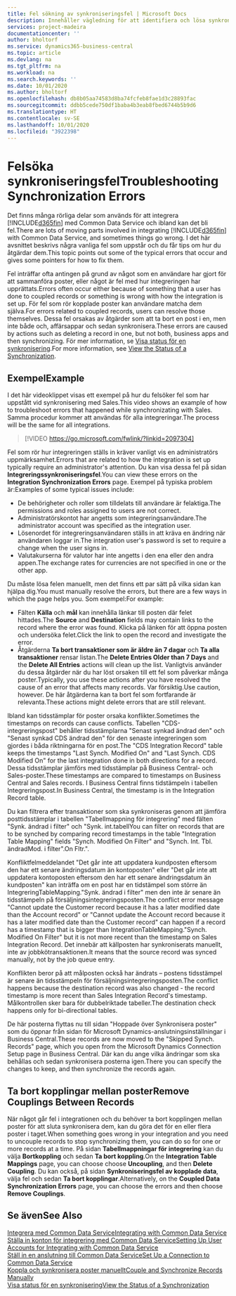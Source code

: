 ```yaml
---
title: Fel sökning av synkroniseringsfel | Microsoft Docs
description: Innehåller vägledning för att identifiera och lösa synkroniseringsfel.
services: project-madeira
documentationcenter: ''
author: bholtorf
ms.service: dynamics365-business-central
ms.topic: article
ms.devlang: na
ms.tgt_pltfrm: na
ms.workload: na
ms.search.keywords: ''
ms.date: 10/01/2020
ms.author: bholtorf
ms.openlocfilehash: db8b05aa74583d8ba74fcfeb8fae1d3c28893fac
ms.sourcegitcommit: ddbb5cede750df1baba4b3eab8fbed6744b5b9d6
ms.translationtype: HT
ms.contentlocale: sv-SE
ms.lasthandoff: 10/01/2020
ms.locfileid: "3922398"
---
```

# <a name="troubleshooting-synchronization-errors"></a><span data-ttu-id="e6607-103">Felsöka synkroniseringsfel</span><span class="sxs-lookup"><span data-stu-id="e6607-103">Troubleshooting Synchronization Errors</span></span>
<span data-ttu-id="e6607-104">Det finns många rörliga delar som används för att integrera [!INCLUDE[d365fin](includes/d365fin_md.md)] med Common Data Service och ibland kan det bli fel.</span><span class="sxs-lookup"><span data-stu-id="e6607-104">There are lots of moving parts involved in integrating [!INCLUDE[d365fin](includes/d365fin_md.md)] with Common Data Service, and sometimes things go wrong.</span></span> <span data-ttu-id="e6607-105">I det här avsnittet beskrivs några vanliga fel som uppstår och du får tips om hur du åtgärdar dem.</span><span class="sxs-lookup"><span data-stu-id="e6607-105">This topic points out some of the typical errors that occur and gives some pointers for how to fix them.</span></span>

<span data-ttu-id="e6607-106">Fel inträffar ofta antingen på grund av något som en användare har gjort för att sammanföra poster, eller något är fel med hur integreringen har upprättats.</span><span class="sxs-lookup"><span data-stu-id="e6607-106">Errors often occur either because of something that a user has done to coupled records or something is wrong with how the integration is set up.</span></span> <span data-ttu-id="e6607-107">För fel som rör kopplade poster kan användare matcha dem själva.</span><span class="sxs-lookup"><span data-stu-id="e6607-107">For errors related to coupled records, users can resolve those themselves.</span></span> <span data-ttu-id="e6607-108">Dessa fel orsakas av åtgärder som att ta bort en post i en, men inte både och, affärsappar och sedan synkronisera.</span><span class="sxs-lookup"><span data-stu-id="e6607-108">These errors are caused by actions such as deleting a record in one, but not both, business apps and then synchronizing.</span></span> <span data-ttu-id="e6607-109">För mer information, se [Visa status för en synkronisering](admin-how-to-view-synchronization-status.md).</span><span class="sxs-lookup"><span data-stu-id="e6607-109">For more information, see [View the Status of a Synchronization](admin-how-to-view-synchronization-status.md).</span></span>

## <a name="example"></a><span data-ttu-id="e6607-110">Exempel</span><span class="sxs-lookup"><span data-stu-id="e6607-110">Example</span></span>
<span data-ttu-id="e6607-111">I det här videoklippet visas ett exempel på hur du felsöker fel som har uppstått vid synkronisering med Sales.</span><span class="sxs-lookup"><span data-stu-id="e6607-111">This video shows an example of how to troubleshoot errors that happened while synchronizating with Sales.</span></span> <span data-ttu-id="e6607-112">Samma procedur kommer att användas för alla integreringar.</span><span class="sxs-lookup"><span data-stu-id="e6607-112">The process will be the same for all integrations.</span></span> 

> [!VIDEO https://go.microsoft.com/fwlink/?linkid=2097304]

<span data-ttu-id="e6607-113">Fel som rör hur integreringen ställs in kräver vanligt vis en administratörs uppmärksamhet.</span><span class="sxs-lookup"><span data-stu-id="e6607-113">Errors that are related to how the integration is set up typically require an administrator's attention.</span></span> <span data-ttu-id="e6607-114">Du kan visa dessa fel på sidan **Integreringssynkroniseringsfel**.</span><span class="sxs-lookup"><span data-stu-id="e6607-114">You can view these errors on the **Integration Synchronization Errors** page.</span></span> <span data-ttu-id="e6607-115">Exempel på typiska problem är:</span><span class="sxs-lookup"><span data-stu-id="e6607-115">Examples of some typical issues include:</span></span>  
  
* <span data-ttu-id="e6607-116">De behörigheter och roller som tilldelats till användare är felaktiga.</span><span class="sxs-lookup"><span data-stu-id="e6607-116">The permissions and roles assigned to users are not correct.</span></span>  
* <span data-ttu-id="e6607-117">Administratörskontot har angetts som integreringsanvändare.</span><span class="sxs-lookup"><span data-stu-id="e6607-117">The administrator account was specified as the integration user.</span></span>  
* <span data-ttu-id="e6607-118">Lösenordet för integreringsanvändaren ställs in att kräva en ändring när användaren loggar in.</span><span class="sxs-lookup"><span data-stu-id="e6607-118">The integration user's password is set to require a change when the user signs in.</span></span>  
* <span data-ttu-id="e6607-119">Valutakurserna för valutor har inte angetts i den ena eller den andra appen.</span><span class="sxs-lookup"><span data-stu-id="e6607-119">The exchange rates for currencies are not specified in one or the other app.</span></span>  
  
<span data-ttu-id="e6607-120">Du måste lösa felen manuellt, men det finns ett par sätt på vilka sidan kan hjälpa dig.</span><span class="sxs-lookup"><span data-stu-id="e6607-120">You must manually resolve the errors, but there are a few ways in which the page helps you.</span></span> <span data-ttu-id="e6607-121">Som exempel:</span><span class="sxs-lookup"><span data-stu-id="e6607-121">For example:</span></span>  

* <span data-ttu-id="e6607-122">Fälten **Källa** och **mål** kan innehålla länkar till posten där felet hittades.</span><span class="sxs-lookup"><span data-stu-id="e6607-122">The **Source** and **Destination** fields may contain links to the record where the error was found.</span></span> <span data-ttu-id="e6607-123">Klicka på länken för att öppna posten och undersöka felet.</span><span class="sxs-lookup"><span data-stu-id="e6607-123">Click the link to open the record and investigate the error.</span></span>  
* <span data-ttu-id="e6607-124">Åtgärderna **Ta bort transaktioner som är äldre än 7 dagar** och **Ta alla transaktioner** rensar listan.</span><span class="sxs-lookup"><span data-stu-id="e6607-124">The **Delete Entries Older than 7 Days** and the **Delete All Entries** actions will clean up the list.</span></span> <span data-ttu-id="e6607-125">Vanligtvis använder du dessa åtgärder när du har löst orsaken till ett fel som påverkar många poster.</span><span class="sxs-lookup"><span data-stu-id="e6607-125">Typically, you use these actions after you have resolved the cause of an error that affects many records.</span></span> <span data-ttu-id="e6607-126">Var försiktig.</span><span class="sxs-lookup"><span data-stu-id="e6607-126">Use caution, however.</span></span> <span data-ttu-id="e6607-127">De här åtgärderna kan ta bort fel som fortfarande är relevanta.</span><span class="sxs-lookup"><span data-stu-id="e6607-127">These actions might delete errors that are still relevant.</span></span>

<span data-ttu-id="e6607-128">Ibland kan tidsstämplar för poster orsaka konflikter.</span><span class="sxs-lookup"><span data-stu-id="e6607-128">Sometimes the timestamps on records can cause conflicts.</span></span> <span data-ttu-id="e6607-129">Tabellen "CDS-integreringspost" behåller tidsstämplarna "Senast synkad ändrad den" och "Senast synkad CDS ändrad den" för den senaste integreringen som gjordes i båda riktningarna för en post.</span><span class="sxs-lookup"><span data-stu-id="e6607-129">The "CDS Integration Record" table keeps the timestamps "Last Synch. Modified On" and "Last Synch. CDS Modified On" for the last integration done in both directions for a record.</span></span> <span data-ttu-id="e6607-130">Dessa tidsstämplar jämförs med tidsstämplar på Business Central- och Sales-poster.</span><span class="sxs-lookup"><span data-stu-id="e6607-130">These timestamps are compared to timestamps on Business Central and Sales records.</span></span> <span data-ttu-id="e6607-131">I Business Central finns tidstämpeln i tabellen Integreringspost.</span><span class="sxs-lookup"><span data-stu-id="e6607-131">In Business Central, the timestamp is in the Integration Record table.</span></span>

<span data-ttu-id="e6607-132">Du kan filtrera efter transaktioner som ska synkroniseras genom att jämföra posttidsstämplar i tabellen "Tabellmappning för integrering" med fälten "Synk. ändrad i filter" och "Synk. int.tabell</span><span class="sxs-lookup"><span data-stu-id="e6607-132">You can filter on records that are to be synched by comparing record timestamps in the table "Integration Table Mapping" fields "Synch. Modified On Filter" and "Synch. Int. Tbl.</span></span> <span data-ttu-id="e6607-133">ändrad</span><span class="sxs-lookup"><span data-stu-id="e6607-133">Mod.</span></span> <span data-ttu-id="e6607-134">i filter".</span><span class="sxs-lookup"><span data-stu-id="e6607-134">On Fltr.".</span></span>

<span data-ttu-id="e6607-135">Konfliktfelmeddelandet "Det går inte att uppdatera kundposten eftersom den har ett senare ändringsdatum än kontoposten" eller "Det går inte att uppdatera kontoposten eftersom den har ett senare ändringsdatum än kundposten" kan inträffa om en post har en tidstämpel som större än IntegreringTableMapping."Synk. ändrad i filter" men den inte är senare än tidsstämpeln på försäljningsintegreringsposten.</span><span class="sxs-lookup"><span data-stu-id="e6607-135">The conflict error message "Cannot update the Customer record because it has a later modified date than the Account record" or "Cannot update the Account record because it has a later modified date than the Customer record" can happen if a record has a timestamp that is bigger than IntegrationTableMapping."Synch. Modified On Filter" but it is not more recent than the timestamp on Sales Integration Record.</span></span> <span data-ttu-id="e6607-136">Det innebär att källposten har synkroniserats manuellt, inte av jobbkötransaktionen.</span><span class="sxs-lookup"><span data-stu-id="e6607-136">It means that the source record was synced manually, not by the job queue entry.</span></span> 

<span data-ttu-id="e6607-137">Konflikten beror på att målposten också har ändrats – postens tidsstämpel är senare än tidsstämpeln för försäljningsintegreringsposten.</span><span class="sxs-lookup"><span data-stu-id="e6607-137">The conflict happens because the destination record was also changed  - the record timestamp is more recent than Sales Integration Record's timestamp.</span></span> <span data-ttu-id="e6607-138">Målkontrollen sker bara för dubbelriktade tabeller.</span><span class="sxs-lookup"><span data-stu-id="e6607-138">The destination check happens only for bi-directional tables.</span></span> 

<span data-ttu-id="e6607-139">De här posterna flyttas nu till sidan "Hoppade över Synkronisera poster" som du öppnar från sidan för Microsoft Dynamics-anslutningsinställningar i Business Central.</span><span class="sxs-lookup"><span data-stu-id="e6607-139">These records are now moved to the "Skipped Synch. Records" page, which you open from the Microsoft Dynamics Connection Setup page in Business Central.</span></span> <span data-ttu-id="e6607-140">Där kan du ange vilka ändringar som ska behållas och sedan synkronisera posterna igen.</span><span class="sxs-lookup"><span data-stu-id="e6607-140">There you can specify the changes to keep, and then synchronize the records again.</span></span>

## <a name="remove-couplings-between-records"></a><span data-ttu-id="e6607-141">Ta bort kopplingar mellan poster</span><span class="sxs-lookup"><span data-stu-id="e6607-141">Remove Couplings Between Records</span></span>
<span data-ttu-id="e6607-142">När något går fel i integrationen och du behöver ta bort kopplingen mellan poster för att sluta synkronisera dem, kan du göra det för en eller flera poster i taget.</span><span class="sxs-lookup"><span data-stu-id="e6607-142">When something goes wrong in your integration and you need to uncouple records to stop synchronizing them, you can do so for one or more records at a time.</span></span> <span data-ttu-id="e6607-143">På sidan **Tabellmappningar för integrering** kan du välja **Bortkoppling** och sedan **Ta bort koppling**.</span><span class="sxs-lookup"><span data-stu-id="e6607-143">On the **Integration Table Mappings** page, you can choose choose **Uncoupling**, and then **Delete Coupling**.</span></span> <span data-ttu-id="e6607-144">Du kan också, på sidan **Synkroniseringsfel av kopplade data**, välja fel och sedan **Ta bort kopplingar**.</span><span class="sxs-lookup"><span data-stu-id="e6607-144">Alternatively, on the **Coupled Data Synchronization Errors** page, you can choose the errors and then choose **Remove Couplings**.</span></span> 

## <a name="see-also"></a><span data-ttu-id="e6607-145">Se även</span><span class="sxs-lookup"><span data-stu-id="e6607-145">See Also</span></span>
[<span data-ttu-id="e6607-146">Integrera med Common Data Service</span><span class="sxs-lookup"><span data-stu-id="e6607-146">Integrating with Common Data Service</span></span>](admin-prepare-dynamics-365-for-sales-for-integration.md)  
[<span data-ttu-id="e6607-147">Ställa in konton för integrering med Common Data Service</span><span class="sxs-lookup"><span data-stu-id="e6607-147">Setting Up User Accounts for Integrating with Common Data Service</span></span>](admin-setting-up-integration-with-dynamics-sales.md)  
[<span data-ttu-id="e6607-148">Ställ in en anslutning till Common Data Service</span><span class="sxs-lookup"><span data-stu-id="e6607-148">Set Up a Connection to Common Data Service</span></span>](admin-how-to-set-up-a-dynamics-crm-connection.md)  
[<span data-ttu-id="e6607-149">Koppla och synkronisera poster manuellt</span><span class="sxs-lookup"><span data-stu-id="e6607-149">Couple and Synchronize Records Manually</span></span>](admin-how-to-couple-and-synchronize-records-manually.md)  
[<span data-ttu-id="e6607-150">Visa status för en synkronisering</span><span class="sxs-lookup"><span data-stu-id="e6607-150">View the Status of a Synchronization</span></span>](admin-how-to-view-synchronization-status.md)  
